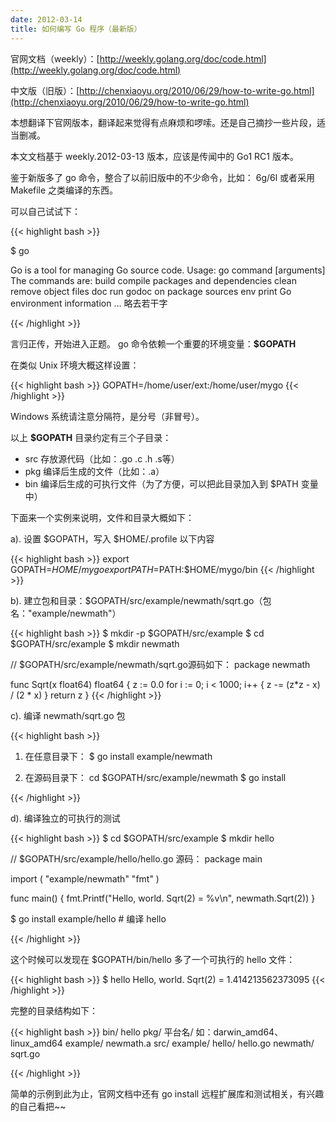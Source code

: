 ```yaml
---
date: 2012-03-14
title: 如何编写 Go 程序（最新版）
---
```


官网文档（weekly）：[http://weekly.golang.org/doc/code.html](http://weekly.golang.org/doc/code.html)

中文版（旧版）：[http://chenxiaoyu.org/2010/06/29/how-to-write-go.html](http://chenxiaoyu.org/2010/06/29/how-to-write-go.html)

本想翻译下官网版本，翻译起来觉得有点麻烦和啰嗦。还是自己摘抄一些片段，适当删减。

本文文档基于 weekly.2012-03-13 版本，应该是传闻中的 Go1 RC1 版本。

鉴于新版多了 go 命令，整合了以前旧版中的不少命令，比如： 6g/6l 或者采用 Makefile 之类编译的东西。

可以自己试试下：

{{< highlight bash >}}

$ go

Go is a tool for managing Go source code.
Usage:
        go command [arguments]
The commands are:
    build       compile packages and dependencies
    clean       remove object files
    doc         run godoc on package sources
    env         print Go environment information
 … 略去若干字

{{< /highlight >}}


言归正传，开始进入正题。 go 命令依赖一个重要的环境变量：**$GOPATH**

在类似 Unix 环境大概这样设置：

{{< highlight bash >}}
GOPATH=/home/user/ext:/home/user/mygo
{{< /highlight >}}

Windows 系统请注意分隔符，是分号（非冒号）。

以上 **$GOPATH** 目录约定有三个子目录：

* src  存放源代码（比如：.go .c .h .s等）
* pkg  编译后生成的文件（比如：.a）
* bin  编译后生成的可执行文件（为了方便，可以把此目录加入到 $PATH 变量中）

下面来一个实例来说明，文件和目录大概如下：

a). 设置 $GOPATH，写入 $HOME/.profile 以下内容

{{< highlight bash >}}
export GOPATH=$HOME/mygo
export PATH=$PATH:$HOME/mygo/bin
{{< /highlight >}}

b). 建立包和目录：$GOPATH/src/example/newmath/sqrt.go（包名："example/newmath"）

{{< highlight bash >}}
$ mkdir -p $GOPATH/src/example
$ cd $GOPATH/src/example
$ mkdir newmath

// $GOPATH/src/example/newmath/sqrt.go源码如下：
package newmath

func Sqrt(x float64) float64 {
        z := 0.0
        for i := 0; i < 1000; i++ {
                z -= (z*z - x) / (2 * x)
        }
        return z
}
{{< /highlight >}}

c). 编译 newmath/sqrt.go 包

{{< highlight bash >}}
1. 在任意目录下：
    $ go install example/newmath

2. 在源码目录下：
    cd $GOPATH/src/example/newmath
    $ go install

{{< /highlight >}}

d). 编译独立的可执行的测试

{{< highlight bash >}}
$ cd $GOPATH/src/example
$ mkdir hello

// $GOPATH/src/example/hello/hello.go 源码：
package main

import (
        "example/newmath"
        "fmt"
)

func main() {
        fmt.Printf("Hello, world.  Sqrt(2) = %v\n", newmath.Sqrt(2))
}

$ go install example/hello # 编译 hello

{{< /highlight >}}

这个时候可以发现在 $GOPATH/bin/hello 多了一个可执行的 hello 文件：

{{< highlight bash >}}
$ hello
Hello, world.  Sqrt(2) = 1.414213562373095
{{< /highlight >}}

完整的目录结构如下：

{{< highlight bash >}}
bin/
    hello
pkg/
    平台名/ 如：darwin_amd64、linux_amd64
        example/
            newmath.a
src/
    example/
        hello/
            hello.go
        newmath/
            sqrt.go

{{< /highlight >}}


简单的示例到此为止，官网文档中还有 go install 远程扩展库和测试相关，有兴趣的自己看把~~


